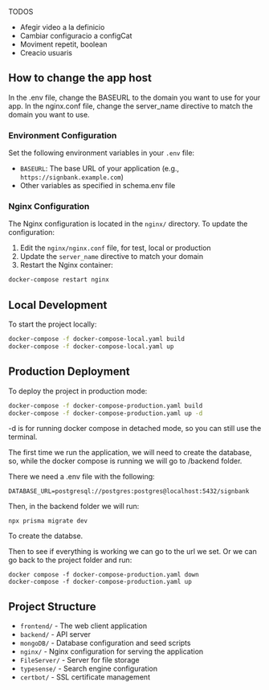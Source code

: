 
TODOS
- Afegir video a la definicio
- Cambiar configuracio a configCat
- Moviment repetit, boolean
- Creacio usuaris

## How to change the app host

In the .env file, change the BASEURL to the domain you want to use for your app.
In the nginx.conf file, change the server_name directive to match the domain you want to use.

### Environment Configuration

Set the following environment variables in your `.env` file:

- `BASEURL`: The base URL of your application (e.g., `https://signbank.example.com`)
- Other variables as specified in schema.env file

### Nginx Configuration

The Nginx configuration is located in the `nginx/` directory. To update the configuration:

1. Edit the `nginx/nginx.conf` file, for test, local or production
2. Update the `server_name` directive to match your domain
4. Restart the Nginx container:

```bash
docker-compose restart nginx
```

## Local Development

To start the project locally:

```bash
docker-compose -f docker-compose-local.yaml build
docker-compose -f docker-compose-local.yaml up
```

## Production Deployment

To deploy the project in production mode:

```bash
docker-compose -f docker-compose-production.yaml build
docker-compose -f docker-compose-production.yaml up -d
```

-d is for running docker compose in detached mode, so you can still use the terminal.

The first time we run the application, we will need to create the database, so, while the docker compose is running we will go to /backend folder.

There we need a .env file with the following:

```
DATABASE_URL=postgresql://postgres:postgres@localhost:5432/signbank
```

Then, in the backend folder we will run:
```
npx prisma migrate dev
```

To create the databse.

Then to see if everything is working we can go to the url we set. 
Or we can go back to the project folder and run:

```
docker compose -f docker-compose-production.yaml down
docker-compose -f docker-compose-production.yaml up
```

## Project Structure

- `frontend/` - The web client application
- `backend/` - API server
- `mongoDB/` - Database configuration and seed scripts
- `nginx/` - Nginx configuration for serving the application
- `FileServer/` - Server for file storage
- `typesense/` - Search engine configuration
- `certbot/` - SSL certificate management
